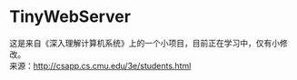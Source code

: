 # TinyWebServer

这是来自《深入理解计算机系统》上的一个小项目，目前正在学习中，仅有小修改。<br/>
来源：<a href="http://csapp.cs.cmu.edu/3e/students.html" target="_blank">http://csapp.cs.cmu.edu/3e/students.html</a>
